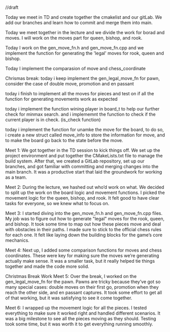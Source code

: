 //draft

Today we meet in TD and create together the cmakelist and our gitLab. We add our branches and learn how to commit and merge them into main.

Today we meet together in the lecture and we divide the work for borad and moves. I will work on the moves part for queen, bishop, and rook.

Today I work on the gen_move_fn.h and gen_move_fn.cpp and we implement the function for generating the 'legal' moves for rook, queen and bishop.

Today I implement the comparasion of move and chess_coordinate

Chrismas break:
today i keep implement the gen_legal_move_fn for pawn, consider the case of double move, promotion and en passant

today i finish to implement all the moves for pieces and test on if all the function for generating movements work as expected

today i implement the function wining player in board_t to help our further check for minmax search. and i implememnt the function to check if the current player is in check. (is_check function)

today i implement the function for unamke the move for the board, to do so, i create a new struct called move_info to store the information for move, and to make the board go back to the state before the move.



Meet 1: We got together in the TD session to kick things off. We set up the project environment and put together the CMakeLists.txt file to manage the build system. After that, we created a GitLab repository, set up our branches, and got familiar with committing and merging changes into the main branch. It was a productive start that laid the groundwork for working as a team.

Meet 2: During the lecture, we hashed out who’d work on what. We decided to split up the work on the board logic and movement functions. I picked the movement logic for the queen, bishop, and rook. It felt good to have clear tasks for everyone, so we knew what to focus on.

Meet 3: I started diving into the gen_move_fn.h and gen_move_fn.cpp files. My job was to figure out how to generate "legal" moves for the rook, queen, and bishop. It took some time to map out how these pieces move and deal with obstacles in their paths. I made sure to stick to the official chess rules for each one. It felt like laying down the building blocks for the game’s core mechanics.

Meet 4: Next up, I added some comparison functions for moves and chess coordinates. These were key for making sure the moves we’re generating actually make sense. It was a smaller task, but it really helped tie things together and made the code more solid.

Christmas Break Work
Meet 5: Over the break, I worked on the gen_legal_move_fn for the pawn. Pawns are tricky because they’ve got so many special cases: double moves on their first go, promotion when they reach the other side, and en passant captures. It took some effort to get all of that working, but it was satisfying to see it come together.

Meet 6: I wrapped up the movement logic for all the pieces. I tested everything to make sure it worked right and handled different scenarios. It was a big milestone to see all the pieces moving as they should. Testing took some time, but it was worth it to get everything running smoothly.


